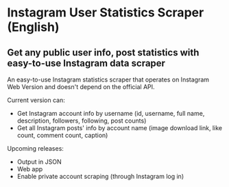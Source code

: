 # Instagram User Statistics Scraper (English)
## Get any public user info, post statistics with easy-to-use Instagram data scraper

An easy-to-use Instagram statistics scraper that operates on Instagram Web Version and doesn't depend on the official API.

Current version can:
* Get Instagram account info by username (id, username, full name, description, followers, following, post counts)
* Get all Instagram posts' info by account name (image download link, like count, comment count, caption)

Upcoming releases:
* Output in JSON
* Web app
* Enable private account scraping (through Instagram log in)
